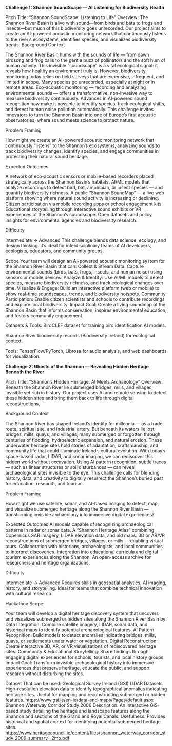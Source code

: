 **Challenge 1: Shannon SoundScape — AI Listening for Biodiversity Health**


Pitch Title: “Shannon SoundScape: Listening to Life”
Overview:
 The Shannon River Basin is alive with sound—from birds and bats to frogs and insects—but much of this biodiversity goes unrecorded. Our project aims to create an AI-powered acoustic monitoring network that continuously listens to the river’s ecosystems, identifies species, and visualizes biodiversity trends.
Background Context

The Shannon River Basin hums with the sounds of life — from dawn birdsong and frog calls to the gentle buzz of pollinators and the soft hum of human activity. This invisible “soundscape” is a vital ecological signal: it reveals how healthy an environment truly is.
However, biodiversity monitoring today relies on field surveys that are expensive, infrequent, and limited in scope. Many species go unrecorded, especially at night or in remote areas.
Eco-acoustic monitoring — recording and analyzing environmental sounds — offers a transformative, non-invasive way to measure biodiversity continuously. Advances in AI-powered sound recognition now make it possible to identify species, track ecological shifts, and detect human noise pollution automatically.
This challenge invites innovators to turn the Shannon Basin into one of Europe’s first acoustic observatories, where sound meets science to protect nature.

Problem Framing 

How might we create an AI-powered acoustic monitoring network that continuously “listens” to the Shannon’s ecosystems, analyzing sounds to track biodiversity changes, identify species, and engage communities in protecting their natural sound heritage.

Expected Outcomes 

A network of eco-acoustic sensors or mobile-based recorders placed strategically across the Shannon Basin’s habitats.
AI/ML models that analyze recordings to detect bird, bat, amphibian, or insect species — and quantify biodiversity richness.
A public “Shannon SoundMap” — a live web platform showing where natural sound activity is increasing or declining.
Citizen participation via mobile recording apps or school engagement kits.
Educational storytelling through interactive sound exhibits or VR experiences of the Shannon’s soundscape.
Open datasets and policy insights for environmental agencies and biodiversity research.

Difficulty

Intermediate → Advanced
This challenge blends data science, ecology, and design thinking. It’s ideal for interdisciplinary teams of AI developers, ecologists, educators, and community groups.

Scope 
Your team will design an AI-powered acoustic monitoring system for the Shannon River Basin that can:
Collect & Stream Data: Capture environmental sounds (birds, bats, frogs, insects, and human noise) using sensors or mobile devices.
Analyze & Identify: Use AI/ML models to detect species, measure biodiversity richness, and track ecological changes over time.
Visualize & Engage: Build an interactive platform (web or mobile) to show real-time soundscapes, trends, and biodiversity hotspots.
Community Participation: Enable citizen scientists and schools to contribute recordings and explore local biodiversity.
Impact Goal: Create a living soundmap of the Shannon Basin that informs conservation, inspires environmental education, and fosters community engagement.

Datasets & Tools:
BirdCLEF dataset for training bird identification AI models.


Shannon River biodiversity records (Biodiversity Ireland) for ecological context.


Tools: TensorFlow/PyTorch, Librosa for audio analysis, and web dashboards for visualization.











**Challenge 2: Ghosts of the Shannon — Revealing Hidden Heritage Beneath the River**

Pitch Title: “Shannon’s Hidden Heritage: AI Meets Archaeology”
Overview:
 Beneath the Shannon River lie submerged bridges, mills, and villages, invisible yet rich in history. Our project uses AI and remote sensing to detect these hidden sites and bring them back to life through digital reconstructions.

Background Context 

The Shannon River has shaped Ireland’s identity for millennia — as a trade route, spiritual site, and industrial artery. But beneath its waters lie lost bridges, mills, quays, and villages, many submerged or forgotten through centuries of flooding, hydroelectric expansion, and natural erosion.
These underwater heritage sites hold stories of adaptation, craftsmanship, and community life that could illuminate Ireland’s cultural evolution.
With today’s space-based radar, LIDAR, and sonar imaging, we can rediscover this hidden world without excavation. Using AI pattern recognition, subtle traces — such as linear structures or soil disturbances — can reveal archaeological sites invisible to the eye.
This challenge calls for blending history, data, and creativity to digitally resurrect the Shannon’s buried past for education, research, and tourism.

Problem Framing 

How might we use satellite, sonar, and AI-based imaging to detect, map, and visualize submerged heritage along the Shannon River Basin — transforming invisible archaeology into immersive digital experiences?

Expected Outcomes 
AI models capable of recognizing archaeological patterns in radar or sonar data.
A “Shannon Heritage Atlas” combining Copernicus SAR imagery, LIDAR elevation data, and old maps.
3D or AR/VR reconstructions of submerged bridges, villages, or mills — enabling virtual tours.
Collaboration with historians, archaeologists, and local communities to interpret discoveries.
Integration into educational curricula and digital tourism experiences along the Shannon.
An open-access archive for researchers and heritage organizations.

Difficulty

Intermediate → Advanced
Requires skills in geospatial analytics, AI imaging, history, and storytelling. Ideal for teams that combine technical innovation with cultural research.

Hackathon Scope:

Your team will develop a digital heritage discovery system that uncovers and visualizes submerged or hidden sites along the Shannon River Basin by:
Data Integration: Combine satellite imagery, LIDAR, sonar data, and historical maps to identify potential archaeological features.
AI Pattern Recognition: Build models to detect anomalies indicating bridges, mills, quays, or settlements under water or vegetation.
Digital Reconstruction: Create interactive 3D, AR, or VR visualizations of rediscovered heritage sites.
Community & Educational Storytelling: Share findings through engaging digital experiences for schools, tourists, and local history groups.
Impact Goal: Transform invisible archaeological history into immersive experiences that preserve heritage, educate the public, and support research without disturbing the sites.

Dataset That can be used:
Geological Survey Ireland (GSI) LIDAR Datasets
High-resolution elevation data to identify topographical anomalies indicating heritage sites.
Useful for mapping and reconstructing submerged or hidden features.
https://www.gsi.ie/en-ie/data-and-maps/Pages/default.aspx
Shannon Waterway Corridor Study 2006
Description: An interactive GIS-based study detailing the heritage and landscape features along the Shannon and sections of the Grand and Royal Canals.
Usefulness: Provides historical and spatial context for identifying potential submerged heritage sites.
https://www.heritagecouncil.ie/content/files/shannon_waterway_corridor_study_2006_summary__2mb.pdf
